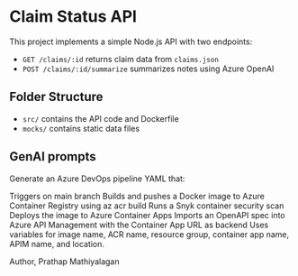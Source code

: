 # Claim Status API

This project implements a simple Node.js API with two endpoints:
- `GET /claims/:id` returns claim data from `claims.json`
- `POST /claims/:id/summarize` summarizes notes using Azure OpenAI

## Folder Structure
- `src/` contains the API code and Dockerfile
- `mocks/` contains static data files

## GenAI prompts
Generate an Azure DevOps pipeline YAML that:

Triggers on main branch
Builds and pushes a Docker image to Azure Container Registry using az acr build
Runs a Snyk container security scan
Deploys the image to Azure Container Apps
Imports an OpenAPI spec into Azure API Management with the Container App URL as backend
Uses variables for image name, ACR name, resource group, container app name, APIM name, and location.




Author,
Prathap Mathiyalagan